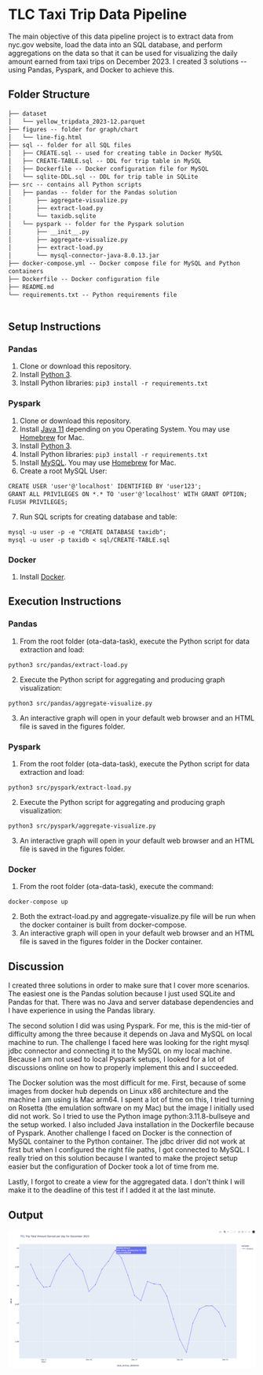 # TLC Taxi Trip Data Pipeline
The main objective of this data pipeline project is to extract data from nyc.gov website, load the data into an SQL database, and perform aggregations on the data so that it can be used for visualizing the daily amount earned from taxi trips on December 2023. I created 3 solutions -- using Pandas, Pyspark, and Docker to achieve this.

## Folder Structure
```
├── dataset
│   └── yellow_tripdata_2023-12.parquet
├── figures -- folder for graph/chart
│   └── line-fig.html
├── sql -- folder for all SQL files
│   ├── CREATE.sql -- used for creating table in Docker MySQL
│   ├── CREATE-TABLE.sql -- DDL for trip table in MySQL
│   ├── Dockerfile -- Docker configuration file for MySQL
│   └── sqlite-DDL.sql -- DDL for trip table in SQLite
├── src -- contains all Python scripts
│   ├── pandas -- folder for the Pandas solution
│       ├── aggregate-visualize.py
│       ├── extract-load.py
│       └── taxidb.sqlite
│   └── pyspark -- folder for the Pyspark solution
│       ├── __init__.py
│       ├── aggregate-visualize.py
│       ├── extract-load.py
│       └── mysql-connector-java-8.0.13.jar
├── docker-compose.yml -- Docker compose file for MySQL and Python containers
├── Dockerfile -- Docker configuration file 
├── README.md
└── requirements.txt -- Python requirements file
    

```

## Setup Instructions
### Pandas
1. Clone or download this repository.
2. Install [Python 3](https://www.python.org/downloads/).
3. Install Python libraries:
`pip3 install -r requirements.txt`

### Pyspark
1. Clone or download this repository.
2. Install [Java 11](https://www.oracle.com/ph/java/technologies/javase/jdk11-archive-downloads.html) depending on you Operating System. You may use [Homebrew](https://formulae.brew.sh/formula/openjdk@11) for Mac.
3. Install [Python 3](https://www.python.org/downloads/).
4. Install Python libraries:
`pip3 install -r requirements.txt`
5. Install [MySQL](https://dev.mysql.com/downloads/installer/). You may use [Homebrew](https://formulae.brew.sh/formula/mysql) for Mac.
6. Create a root MySQL User:
```
CREATE USER 'user'@'localhost' IDENTIFIED BY 'user123'; 
GRANT ALL PRIVILEGES ON *.* TO 'user'@'localhost' WITH GRANT OPTION;
FLUSH PRIVILEGES;
```

7. Run SQL scripts for creating database and table:
```
mysql -u user -p -e "CREATE DATABASE taxidb";
mysql -u user -p taxidb < sql/CREATE-TABLE.sql
```

### Docker
1. Install [Docker](https://www.docker.com/products/docker-desktop/).


## Execution Instructions
### Pandas
1. From the root folder (ota-data-task), execute the Python script for data extraction and load:
```
python3 src/pandas/extract-load.py
```
2. Execute the Python script for aggregating and producing graph visualization:
```
python3 src/pandas/aggregate-visualize.py
```
3. An interactive graph will open in your default web browser and an HTML file is saved in the figures folder.


### Pyspark
1. From the root folder (ota-data-task), execute the Python script for data extraction and load:
```
python3 src/pyspark/extract-load.py
```
2. Execute the Python script for aggregating and producing graph visualization:
```
python3 src/pyspark/aggregate-visualize.py
```
3. An interactive graph will open in your default web browser and an HTML file is saved in the figures folder.


### Docker
1. From the root folder (ota-data-task), execute the command:
```
docker-compose up
```
2. Both the extract-load.py and aggregate-visualize.py file will be run when the docker container is built from docker-compose. 
3. An interactive graph will open in your default web browser and an HTML file is saved in the figures folder in the Docker container.


## Discussion
I created three solutions in order to make sure that I cover more scenarios. The easiest one is the Pandas solution because I just used SQLite and Pandas for that. There was no Java and server database dependencies and I have experience in using the Pandas library.

The second solution I did was using Pyspark. For me, this is the mid-tier of difficulty among the three because it depends on Java and MySQL on local machine to run. The challenge I faced here was looking for the right mysql jdbc connector and connecting it to the MySQL on my local machine. Because I am not used to local Pyspark setups, I looked for a lot of discussions online on how to properly implement this and I succeeded.

The Docker solution was the most difficult for me. First, because of some images from docker hub depends on Linux x86 architecture and the machine I am using is Mac arm64. I spent a lot of time on this, I tried turning on Rosetta (the emulation software on my Mac) but the image I initially used did not work. So I tried to use the Python image python:3.11.8-bullseye and the setup worked. I also included Java installation in the Dockerfile because of Pyspark. Another challenge I faced on Docker is the connection of MySQL container to the Python container. The jdbc driver did not work at first but when I configured the right file paths, I got connected to MySQL. I really tried on this solution because I wanted to make the project setup easier but the configuration of Docker took a lot of time from me.

Lastly, I forgot to create a view for the aggregated data. I don't think I will make it to the deadline of this test if I added it at the last minute.

## Output
![Line Chart](https://raw.githubusercontent.com/cmagarap/ota-data-task/main/figures/Screenshot.png)